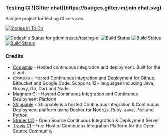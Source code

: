 ### Testing CI [![Gitter chat](https://badges.gitter.im/join chat.svg)](https://gitter.im/gdumitrescu/testing-ci)

Sample project for testing CI services

[![Stories in To Do](https://badge.waffle.io/gdumitrescu/testing-ci.svg?label=todo&title=To%20Do)](http://waffle.io/gdumitrescu/testing-ci)


[![Codeship Status for gdumitrescu/testing-ci](https://codeship.io/projects/97b2af00-2188-0132-000d-063d8b748863/status)](https://codeship.io/projects/36287)
[![Build Status](https://drone.io/github.com/gdumitrescu/testing-ci/status.png)](https://drone.io/github.com/gdumitrescu/testing-ci/latest)
[![Build Status](https://api.shippable.com/projects/541b16beac22859af744281f/badge?branchName=master)](https://app.shippable.com/projects/541b16beac22859af744281f/builds/latest)
[![Build Status](https://travis-ci.org/gdumitrescu/testing-ci.svg)](https://travis-ci.org/gdumitrescu/testing-ci)

### Credits

- [Codeship](https://www.codeship.io) - Hosted continuous integration and deployment. Built for the cloud.
- [drone.io](https://drone.io) - Hosted Continuous Integration and Deployment for Github, Bitbucket and Google Code. Supports 12+ languages including Java, Groovy, Go, Dart and Node.
- [Magnum CI](https://magnum-ci.com) - Hosted Continuous Integration and Continuous Deployment Platform
- [Shippable](https://www.shippable.com/) - Shippable is a hosted Continuous Integration & Continuous Deployment platform using Docker for Node.js, Ruby, Java, .Net and Python.
- [Strider CD](http://stridercd.com) - Open Source Continuous Integration & Deployment Server
- [Travis CI](https://travis-ci.org) - Free Hosted Continuous Integration Platform for the Open Source Community
